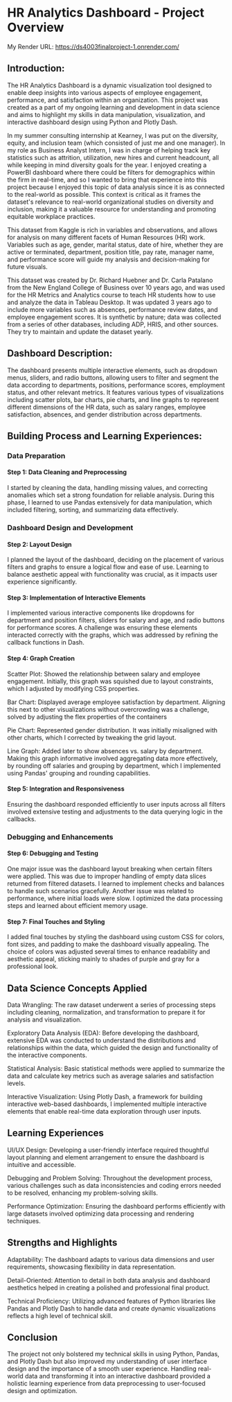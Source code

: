 # HR Analytics Dashboard - Project Overview

My Render URL: https://ds4003finalproject-1.onrender.com/

## Introduction:

The HR Analytics Dashboard is a dynamic visualization tool designed to enable deep insights into various aspects of employee engagement, performance, and satisfaction within an organization. This project was created as a part of my ongoing learning and development in data science and aims to highlight my skills in data manipulation, visualization, and interactive dashboard design using Python and Plotly Dash.

In my summer consulting internship at Kearney, I was put on the diversity, equity, and inclusion team (which consisted of just me and one manager). In my role as Business Analyst Intern, I was in charge of helping track key statistics such as attrition, utilization, new hires and current headcount, all while keeping in mind diversity goals for the year. I enjoyed creating a PowerBI dashboard where there could be filters for demographics within the firm in real-time, and so I wanted to bring that experience into this project because I enjoyed this topic of data analysis since it is as connected to the real-world as possible. This context is critical as it frames the dataset's relevance to real-world organizational studies on diversity and inclusion, making it a valuable resource for understanding and promoting equitable workplace practices.

This dataset from Kaggle is rich in variables and observations, and allows for analysis on many different facets of Human Resources (HR) work. Variables such as age, gender, marital status, date of hire, whether they are active or terminated, department, position title, pay rate, manager name, and performance score will guide my analysis and decision-making for future visuals.

This dataset was created by Dr. Richard Huebner and Dr. Carla Patalano from the New England College of Business over 10 years ago, and was used for the HR Metrics and Analytics course to teach HR students how to use and analyze the data in Tableau Desktop. It was updated 3 years ago to include more variables such as absences, performance review dates, and employee engagement scores. It is synthetic by nature; data was collected from a series of other databases, including ADP, HRIS, and other sources. They try to maintain and update the dataset yearly.

## Dashboard Description:

The dashboard presents multiple interactive elements, such as dropdown menus, sliders, and radio buttons, allowing users to filter and segment the data according to departments, positions, performance scores, employment status, and other relevant metrics. It features various types of visualizations including scatter plots, bar charts, pie charts, and line graphs to represent different dimensions of the HR data, such as salary ranges, employee satisfaction, absences, and gender distribution across departments.

## Building Process and Learning Experiences:

### Data Preparation

#### Step 1: Data Cleaning and Preprocessing

I started by cleaning the data, handling missing values, and correcting anomalies which set a strong foundation for reliable analysis.
During this phase, I learned to use Pandas extensively for data manipulation, which included filtering, sorting, and summarizing data effectively.

### Dashboard Design and Development

#### Step 2: Layout Design

I planned the layout of the dashboard, deciding on the placement of various filters and graphs to ensure a logical flow and ease of use.
Learning to balance aesthetic appeal with functionality was crucial, as it impacts user experience significantly.

#### Step 3: Implementation of Interactive Elements

I implemented various interactive components like dropdowns for department and position filters, sliders for salary and age, and radio buttons for performance scores.
A challenge was ensuring these elements interacted correctly with the graphs, which was addressed by refining the callback functions in Dash.

#### Step 4: Graph Creation

Scatter Plot: Showed the relationship between salary and employee engagement. Initially, this graph was squished due to layout constraints, which I adjusted by modifying CSS properties.

Bar Chart: Displayed average employee satisfaction by department. Aligning this next to other visualizations without overcrowding was a challenge, solved by adjusting the flex properties of the containers

Pie Chart: Represented gender distribution. It was initially misaligned with other charts, which I corrected by tweaking the grid layout.

Line Graph: Added later to show absences vs. salary by department. Making this graph informative involved aggregating data more effectively, by rounding off salaries and grouping by department, which I implemented using Pandas' grouping and rounding capabilities.

#### Step 5: Integration and Responsiveness

Ensuring the dashboard responded efficiently to user inputs across all filters involved extensive testing and adjustments to the data querying logic in the callbacks.

### Debugging and Enhancements

#### Step 6: Debugging and Testing

One major issue was the dashboard layout breaking when certain filters were applied. This was due to improper handling of empty data slices returned from filtered datasets. I learned to implement checks and balances to handle such scenarios gracefully.
Another issue was related to performance, where initial loads were slow. I optimized the data processing steps and learned about efficient memory usage.

#### Step 7: Final Touches and Styling

I added final touches by styling the dashboard using custom CSS for colors, font sizes, and padding to make the dashboard visually appealing.
The choice of colors was adjusted several times to enhance readability and aesthetic appeal, sticking mainly to shades of purple and gray for a professional look.

## Data Science Concepts Applied

Data Wrangling: The raw dataset underwent a series of processing steps including cleaning, normalization, and transformation to prepare it for analysis and visualization.

Exploratory Data Analysis (EDA): Before developing the dashboard, extensive EDA was conducted to understand the distributions and relationships within the data, which guided the design and functionality of the interactive components.

Statistical Analysis: Basic statistical methods were applied to summarize the data and calculate key metrics such as average salaries and satisfaction levels.

Interactive Visualization: Using Plotly Dash, a framework for building interactive web-based dashboards, I implemented multiple interactive elements that enable real-time data exploration through user inputs.

## Learning Experiences

UI/UX Design: Developing a user-friendly interface required thoughtful layout planning and element arrangement to ensure the dashboard is intuitive and accessible.

Debugging and Problem Solving: Throughout the development process, various challenges such as data inconsistencies and coding errors needed to be resolved, enhancing my problem-solving skills.

Performance Optimization: Ensuring the dashboard performs efficiently with large datasets involved optimizing data processing and rendering techniques.

## Strengths and Highlights

Adaptability: The dashboard adapts to various data dimensions and user requirements, showcasing flexibility in data representation.

Detail-Oriented: Attention to detail in both data analysis and dashboard aesthetics helped in creating a polished and professional final product.

Technical Proficiency: Utilizing advanced features of Python libraries like Pandas and Plotly Dash to handle data and create dynamic visualizations reflects a high level of technical skill.

## Conclusion

The project not only bolstered my technical skills in using Python, Pandas, and Plotly Dash but also improved my understanding of user interface design and the importance of a smooth user experience. Handling real-world data and transforming it into an interactive dashboard provided a holistic learning experience from data preprocessing to user-focused design and optimization.
